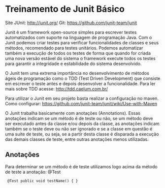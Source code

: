 # Treinamento de Junit Básico

Site JUnit:  http://junit.org/ 
Git:  https://github.com/junit-team/junit 

Junit é um framework open-source simples para escrever testes automatizados com suporte na linguagem de programação Java. Com o Junit podemos criar testes para verificar funcionalidades de classes e seus métodos, recomendado para testes unitários. Podemos automatizar também a execução de todos os testes de forma que quando for criada uma nova versão estável do sistema o framework execute todos os testes para garantir a integridade e estabilidade do sistema desenvolvido.

O Junit tem uma extrema importância no desenvolvimento de métodos ágeis de programação como o TDD (Test Driven Development) que consiste em escrever o teste antes e depois desenvolver a funcionalidade. Para ler mais sobre TDD acesse: http://tdd.caelum.com.br/

Para utilizar o Junit em seu projeto basta realizar a configuração no maven. Como configurar: https://github.com/junit-team/junit/wiki/Use-with-Maven

O Junit trabalha basicamente com anotações (Annotations). Essas anotações indicam se um método é de teste ou não, se um método deve ser executado antes da classe e/ou depois da classe, as anotações indicam também se o teste deve ou não ser ignorado e se a classe em questão é uma suite de teste, ou seja, se a partir desta classe é disparada a execução das demais classes de teste, entre outras anotações menos utilizadas.

## Anotações

Para determinar se um método é de teste utilizamos logo acima da método de teste a anotação: @Test

<code> @Test
public void testName() {
}</code>
